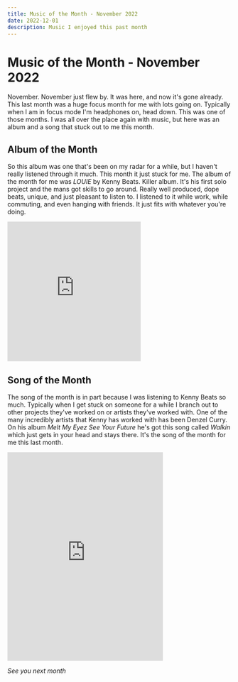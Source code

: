 ```yaml
---
title: Music of the Month - November 2022
date: 2022-12-01
description: Music I enjoyed this past month
---
```


# Music of the Month - November 2022

November. November just flew by. It was here, and now it's gone already. This
last month was a huge focus month for me with lots going on. Typically when I am
in focus mode I'm headphones on, head down. This was one of those months. I was
all over the place again with music, but here was an album and a song that stuck
out to me this month.

## Album of the Month

So this album was one that's been on my radar for a while, but I haven't really
listened through it much. This month it just stuck for me. The album of the
month for me was _LOUIE_ by Kenny Beats. Killer album. It's his first solo
project and the mans got skills to go around. Really well produced, dope beats,
unique, and just pleasant to listen to. I listened to it while work, while
commuting, and even hanging with friends. It just fits with whatever you're
doing.

<iframe max-width="560" height="315" src="https://www.youtube-nocookie.com/embed/M1v5fvBP5TM" title="YouTube video player" frameborder="0" allow="accelerometer; autoplay; clipboard-write; encrypted-media; gyroscope; picture-in-picture" allowfullscreen></iframe>


## Song of the Month

The song of the month is in part because I was listening to Kenny Beats so much.
Typically when I get stuck on someone for a while I branch out to other projects
they've worked on or artists they've worked with. One of the many incredibly
artists that Kenny has worked with has been Denzel Curry. On his album _Melt My
Eyez See Your Future_ he's got this song called _Walkin_ which just gets in your
head and stays there. It's the song of the month for me this last month.

<iframe style="border: 0; width: 350px; height: 470px;" src="https://bandcamp.com/EmbeddedPlayer/album=2576649463/size=large/bgcol=333333/linkcol=ffffff/tracklist=false/track=3208063144/transparent=true/" seamless><a href="https://denzelcurrymusic.bandcamp.com/album/melt-my-eyez-see-your-future">Melt My Eyez See Your Future by Denzel Curry</a></iframe>

_See you next month_
